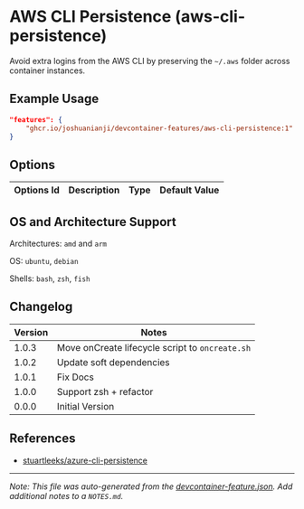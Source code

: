
# AWS CLI Persistence (aws-cli-persistence)

Avoid extra logins from the AWS CLI by preserving the `~/.aws` folder across container instances.

## Example Usage

```json
"features": {
    "ghcr.io/joshuanianji/devcontainer-features/aws-cli-persistence:1": {}
}
```

## Options

| Options Id | Description | Type | Default Value |
|-----|-----|-----|-----|


## OS and Architecture Support

Architectures: `amd` and `arm`

OS: `ubuntu`, `debian`

Shells: `bash`, `zsh`, `fish`

## Changelog

| Version | Notes                                           |
| ------- | ----------------------------------------------- |
| 1.0.3   | Move onCreate lifecycle script to `oncreate.sh` |
| 1.0.2   | Update soft dependencies                        |
| 1.0.1   | Fix Docs                                        |
| 1.0.0   | Support zsh + refactor                          |
| 0.0.0   | Initial Version                                 |

## References

- [stuartleeks/azure-cli-persistence](https://github.com/stuartleeks/dev-container-features/tree/main/src/azure-cli-persistence)


---

_Note: This file was auto-generated from the [devcontainer-feature.json](https://github.com/joshuanianji/devcontainer-features/blob/main/src/aws-cli-persistence/devcontainer-feature.json).  Add additional notes to a `NOTES.md`._
